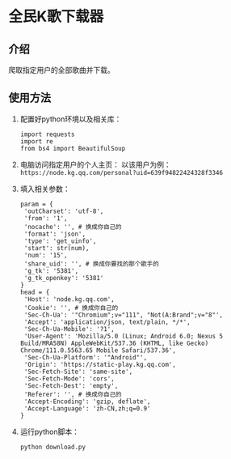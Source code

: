 # 全民K歌下载器
## 介绍
爬取指定用户的全部歌曲并下载。
## 使用方法
1. 配置好python环境以及相关库：
   ```
   import requests
   import re
   from bs4 import BeautifulSoup
   ```
2. 电脑访问指定用户的个人主页：
   以该用户为例：
   `https://node.kg.qq.com/personal?uid=639f94822424328f3346`
   

4. 填入相关参数：
   ```
   param = {
    'outCharset': 'utf-8',
    'from': '1',
    'nocache': '', # 换成你自己的
    'format': 'json',
    'type': 'get_uinfo',
    'start': str(num),
    'num': '15',
    'share_uid': '', # 换成你要找的那个歌手的
    'g_tk': '5381',
    'g_tk_openkey': '5381'
   }
   head = {
    'Host': 'node.kg.qq.com',
    'Cookie': '', # 换成你自己的
    'Sec-Ch-Ua': '"Chromium";v="111", "Not(A:Brand";v="8"',
    'Accept': 'application/json, text/plain, */*',
    'Sec-Ch-Ua-Mobile': '?1',
    'User-Agent': 'Mozilla/5.0 (Linux; Android 6.0; Nexus 5 Build/MRA58N) AppleWebKit/537.36 (KHTML, like Gecko) Chrome/111.0.5563.65 Mobile Safari/537.36',
    'Sec-Ch-Ua-Platform': '"Android"',
    'Origin': 'https://static-play.kg.qq.com',
    'Sec-Fetch-Site': 'same-site',
    'Sec-Fetch-Mode': 'cors',
    'Sec-Fetch-Dest': 'empty',
    'Referer': '', # 换成你自己的
    'Accept-Encoding': 'gzip, deflate',
    'Accept-Language': 'zh-CN,zh;q=0.9'
   }
   ```
5. 运行python脚本：
   ```
   python download.py
   ```
